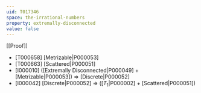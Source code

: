 ```yaml
---
uid: T017346
space: the-irrational-numbers
property: extremally-disconnected
value: false
---
```

[[Proof]]

* [T000658] [Metrizable|P000053]
* [T000663] [Scattered|P000051]
* [I000010] ([Extremally Disconnected|P000049] + [Metrizable|P000053]) => [Discrete|P000052]
* [I000042] [Discrete|P000052] => ([$T_1$|P000002] + [Scattered|P000051])

